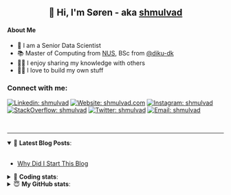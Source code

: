 <h2 align="center">
	👋 Hi, I'm Søren - aka <a href="https://shmulvad.com">shmulvad</a>
</h2>

#### About Me
- 🤖 I am a Senior Data Scientist
- 📚 Master of Computing from [NUS], BSc from [@diku-dk]
- 👨‍🏫 I enjoy sharing my knowledge with others
- 👨‍💻 I love to build my own stuff

### Connect with me:

[![Linkedin: shmulvad](https://img.shields.io/badge/shmulvad-blue?style=flat&logo=Linkedin&logoColor=white)][linkedin]
[![Website: shmulvad.com](https://img.shields.io/badge/shmulvad.com-47CCCC?&style=flat&logo=Google-Chrome&logoColor=white)][website]
[![Instagram: shmulvad](https://img.shields.io/badge/-@shmulvad-purple?style=flat&logo=Instagram&logoColor=white)][instagram]
[![StackOverflow: shmulvad](https://img.shields.io/badge/shmulvad-FE7A16?style=flat&logo=stack-overflow&logoColor=white)][stackOverflow]
[![Twitter: shmulvad](https://img.shields.io/badge/@shmulvad-1ca0f1?style=flat&logo=twitter&logoColor=white)][twitter]
[![Email: shmulvad](https://img.shields.io/badge/shmulvad-D14836?style=flat&logo=gmail&logoColor=white)][mail]

<br />

---

<details open>
 <summary>📕 <b>Latest Blog Posts</b>: </summary>

<br>

<!-- BLOG-POST-LIST:START -->
- [Why Did I Start This Blog](https://shmulvad.com/blog/why-did-start-this-blog)
<!-- BLOG-POST-LIST:END -->

</details>

<!-- --- -->

<details>
 <summary>🤖 <b>Coding stats</b>: </summary>

<br>

NOTE: Doesn't track coding at work or work done in environments such as Jupyter Notebooks.

<!--START_SECTION:waka-->
![Code Time](http://img.shields.io/badge/Code%20Time-2%2C900%20hrs%208%20mins-blue)

**I'm a Night 🦉** 

```text
🌞 Morning                547 commits         ██░░░░░░░░░░░░░░░░░░░░░░░   08.22 % 
🌆 Daytime                1746 commits        ███████░░░░░░░░░░░░░░░░░░   26.23 % 
🌃 Evening                2687 commits        ██████████░░░░░░░░░░░░░░░   40.36 % 
🌙 Night                  1677 commits        ██████░░░░░░░░░░░░░░░░░░░   25.19 % 
```


📊 **This Week I Spent My Time On** 

```text
💬 Programming Languages: 
Python                   4 hrs 48 mins       ████████████░░░░░░░░░░░░░   47.06 % 
TypeScript               2 hrs 28 mins       ██████░░░░░░░░░░░░░░░░░░░   24.13 % 
Other                    1 hr 29 mins        ████░░░░░░░░░░░░░░░░░░░░░   14.54 % 
HTML                     45 mins             ██░░░░░░░░░░░░░░░░░░░░░░░   07.35 % 
Bash                     13 mins             █░░░░░░░░░░░░░░░░░░░░░░░░   02.22 % 

🔥 Editors: 
VS Code                  8 hrs 37 mins       █████████████████████░░░░   84.33 % 
Zsh                      1 hr 29 mins        ████░░░░░░░░░░░░░░░░░░░░░   14.54 % 
Sublime Text             6 mins              ░░░░░░░░░░░░░░░░░░░░░░░░░   01.13 % 

🐱‍💻 Projects: 
km24-core                8 hrs 59 mins       ██████████████████████░░░   87.85 % 
categorize_courses       50 mins             ██░░░░░░░░░░░░░░░░░░░░░░░   08.15 % 
company-scrapers         15 mins             █░░░░░░░░░░░░░░░░░░░░░░░░   02.50 % 
Unknown Project          6 mins              ░░░░░░░░░░░░░░░░░░░░░░░░░   01.13 % 
Terminal                 2 mins              ░░░░░░░░░░░░░░░░░░░░░░░░░   00.37 % 
```


 Last Updated on 26/10/2024 18:47:18 UTC
<!--END_SECTION:waka-->

</details>

<!-- --- -->

<details>
 <summary>😇 <b>My GitHub stats</b>: </summary>

<br>

<img align="left" alt="shmulvad's Github Stats" src="https://github-readme-stats.vercel.app/api?username=shmulvad&show_icons=true&hide_border=true" />

</details>



[website]: https://shmulvad.com
[twitter]: https://twitter.com/shmulvad
[linkedin]: https://linkedin.com/in/shmulvad
[instagram]: https://instagram.com/shmulvad
[stackOverflow]: https://stackoverflow.com/users/9248793/shmulvad
[mail]: mailto:shmulvad@gmail.com
[@diku-dk]: https://github.com/diku-dk
[github]: https://github.com/shmulvad
[NUS]: https://www.nus.edu.sg
